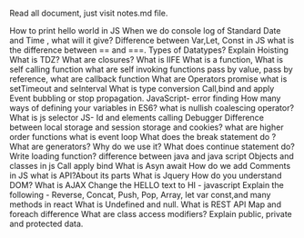 Read all document, just visit notes.md file.

How to print hello world in JS
When we do console log of Standard Date and Time , what will it give?
Difference between Var,Let, Const in JS
what is the difference between == and ===.
Types of Datatypes?
Explain Hoisting
What is TDZ?
What are closures?
What is IIFE
What is a function, What is self calling function
what are self invoking functions
pass by value, pass by reference,
what are callback function
What are Operators
promise
what is setTimeout and seInterval
What is type conversion
Call,bind and apply
Event bubbling or stop propagation.
JavaScript- error finding
How many ways of defining your variables in ES6?
what is nullish coalescing operator?
What is js selector
JS- Id and elements calling
Debugger
Difference between local storage and session storage and cookies?
what are higher order functions
what is event loop
What does the break statement do ?
What are generators? Why do we use it?
What does continue statement do?
Write loading function?
difference between java and java script
Objects and classes in js
Call apply bind
What is Asyn await
How do we add Comments in JS
what is API?About its parts
What is Jquery
How do you understand DOM?
What is AJAX
Change the HELLO text to HI - javascript
Explain the following - Reverse, Concat, Push, Pop, Array, let var const,and many methods in react
What is Undefined and null.
What is REST API
Map and foreach difference
What are class access modifiers?
Explain public, private and protected data.